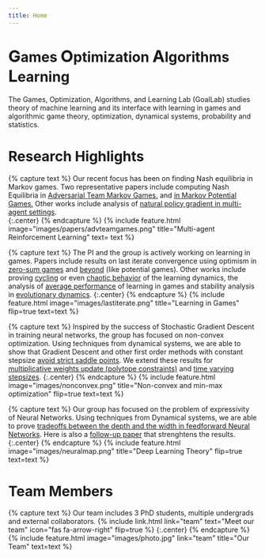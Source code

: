 ```yaml
---
title: Home
---
```


<h1> <span STYLE="font-size:25.0pt">G</span>ames <span STYLE="font-size:25.0pt">O</span>ptimization <span STYLE="font-size:25.0pt">A</span>lgorithms <span STYLE="font-size:25.0pt">L</span>earning </h1>

The Games, Optimization, Algorithms, and Learning Lab (GoalLab) studies theory of machine learning  and its interface with learning in games and algorithmic game theory, optimization, dynamical systems, probability and statistics.

# Research Highlights
{% capture text %}
Our recent focus has been on finding Nash equilibria in Markov games. Two representative papers include computing Nash Equilibria in [Adversarial Team Markov Games.](https://arxiv.org/abs/2208.02204) and [in Markov Potential Games.](https://arxiv.org/abs/2106.01969) Other works include analysis of [natural policy gradient in multi-agent settings](https://arxiv.org/abs/2110.10614).<br/>
{:.center}
{% endcapture %}
{%
  include feature.html
  image="images/papers/advteamgames.png"
  title="Multi-agent Reinforcement Learning"
  text= text
%}

{% capture text %}
The PI and the group is actively working on learning in games. Papers include results on last iterate convergence using optimism in [zero-sum games](https://arxiv.org/abs/1807.04252) and [beyond](https://arxiv.org/abs/2203.12056) (like potential games). Other works include proving [cycling](https://arxiv.org/abs/1710.11249) or even [chaotic behavior](https://arxiv.org/abs/1703.01138) of the learning dynamics, the analysis of [average performance](https://arxiv.org/abs/1403.3885) of learning in games and stability analysis in [evolutionary dynamics](https://arxiv.org/abs/1408.6270). 
{:.center}
{% endcapture %}
{%
  include feature.html
  image="images/lastiterate.png"
  title="Learning in Games"
  flip=true
  text=text
%}

{% capture text %}
Inspired by the success of Stochastic Gradient Descent in training neural networks, the group has focused on non-convex optimization. Using techniques from dynamical systems, we are able to show that Gradient Descent and other first order methods with constant stepsize [avoid strict saddle points](https://arxiv.org/abs/1710.07406). We extend these results for [multiplicative weights update (polytope constraints)](https://arxiv.org/abs/1810.05355) and [time varying stepsizes](https://arxiv.org/abs/1906.07772).
{:.center}
{% endcapture %}
{%
  include feature.html
  image="images/nonconvex.png"
  title="Non-convex and min-max optimization"
  flip=true
  text=text
%}

{% capture text %}
Our group has focused on the problem of expressivity of Neural Networks. Using techniques from Dynamical systems, we are able to prove [tradeoffs between the depth and the width in feedforward Neural Networks](https://arxiv.org/abs/1912.04378). Here is also a [follow-up paper](https://arxiv.org/abs/2003.00777) that strenghtens the results.
{:.center}
{% endcapture %}
{%
  include feature.html
  image="images/neuralmap.png"
  title="Deep Learning Theory"
  flip=true
  text=text
%}
# Team Members
{% capture text %}
Our team includes 3 PhD students, multiple undergrads and external collaborators.
{%
  include link.html
  link="team"
  text="Meet our team"
  icon="fas fa-arrow-right"
  flip=true
%}
{:.center}
{% endcapture %}
{%
  include feature.html
  image="images/photo.jpg"
  link="team"
  title="Our Team"
  text=text
%}
